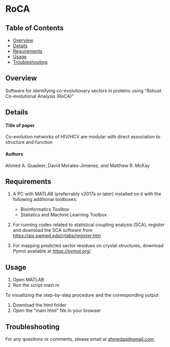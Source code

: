 # RoCA


## Table of Contents
*  [Overview](#overview)
*  [Details](#details)
*  [Requirements](#requirements)
*  [Usage](#usage)
*  [Troubleshooting](#troubleshooting)

## Overview
Software for identifying co-evolutionary sectors in proteins using "Robust Co-evolutional Analysis (RoCA)"

## Details
#### Title of paper
Co-evolution networks of HIV/HCV are modular with direct association to structure and function
#### Authors
Ahmed A. Quadeer, David Morales-Jimenez, and Matthew R. McKay

## Requirements
1. A PC with MATLAB (preferrably v2017a or later) installed on it with the following additional toolboxes:
    * Bioinformatics Toolbox
    * Statistics and Machine Learning Toolbox
    
2. For running codes related to statistical coupling analysis (SCA), register and download the SCA software from https://ais.swmed.edu/rrlabs/register.htm
 
3. For mapping predicted sector residues on crystal structures, download Pymol available at https://pymol.org/ 

## Usage
1.  Open MATLAB
2.  Run the script main.m 


To visualizing the step-by-step procedure and the corresponding output
1. Download the html folder
2. Open the "main.html" file in your browser

## Troubleshooting
For any questions or comments, please email at ahmedaq@gmail.com. 
